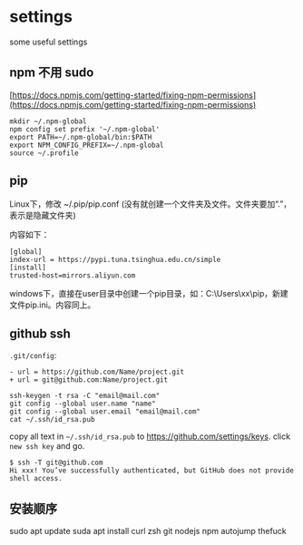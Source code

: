 # settings
some useful settings

## npm 不用 sudo
[https://docs.npmjs.com/getting-started/fixing-npm-permissions](https://docs.npmjs.com/getting-started/fixing-npm-permissions)

```shell
mkdir ~/.npm-global
npm config set prefix '~/.npm-global'
export PATH=~/.npm-global/bin:$PATH
export NPM_CONFIG_PREFIX=~/.npm-global
source ~/.profile
```

## pip
Linux下，修改 ~/.pip/pip.conf (没有就创建一个文件夹及文件。文件夹要加“.”，表示是隐藏文件夹)

内容如下：
```
[global]
index-url = https://pypi.tuna.tsinghua.edu.cn/simple
[install]
trusted-host=mirrors.aliyun.com
```
windows下，直接在user目录中创建一个pip目录，如：C:\Users\xx\pip，新建文件pip.ini。内容同上。

## github ssh

`.git/config`:
```
- url = https://github.com/Name/project.git
+ url = git@github.com:Name/project.git
```
```shell
ssh-keygen -t rsa -C "email@mail.com"
git config --global user.name "name"
git config --global user.email "email@mail.com"
cat ~/.ssh/id_rsa.pub
```
copy all text in `~/.ssh/id_rsa.pub` to https://github.com/settings/keys.
click `new ssh key` and go.
```
$ ssh -T git@github.com
Hi xxx! You’ve successfully authenticated, but GitHub does not provide shell access.
```

## 安装顺序

sudo apt update
suda apt install curl zsh git nodejs npm autojump thefuck
